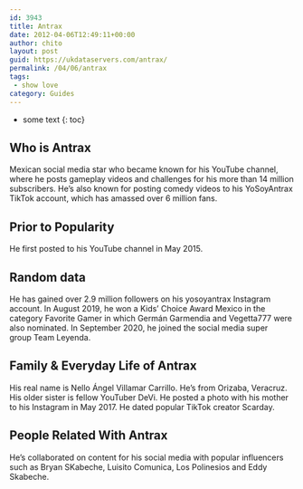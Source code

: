 ```yaml
---
id: 3943
title: Antrax
date: 2012-04-06T12:49:11+00:00
author: chito
layout: post
guid: https://ukdataservers.com/antrax/
permalink: /04/06/antrax
tags:
 - show love
category: Guides
---
```


* some text
{: toc}
          
          
## Who is  Antrax
                  
                  
                  
Mexican social media star who became known for his YouTube channel, where he posts gameplay videos and challenges for his more than 14 million subscribers. He&#8217;s also known for posting comedy videos to his YoSoyAntrax TikTok account, which has amassed over 6 million fans. 
                  
                
                
                
## Prior to Popularity 
                  
                  
                  
He first posted to his YouTube channel in May 2015. 
                  
                
                
                
## Random data 
                  
                  
                  
He has gained over 2.9 million followers on his yosoyantrax Instagram account. In August 2019, he won a Kids&#8217; Choice Award Mexico in the category Favorite Gamer in which Germán Garmendia and Vegetta777 were also nominated. In September 2020, he joined the social media super group Team Leyenda. 
                  
                
                
                
## Family & Everyday Life of Antrax
                  
                  
                  
His real name is Nello Ángel Villamar Carrillo. He&#8217;s from Orizaba, Veracruz. His older sister is fellow YouTuber DeVi. He posted a photo with his mother to his Instagram in May 2017. He dated popular TikTok creator Scarday. 
                  
                
                
                
## People Related With  Antrax
                  
                  
                  
He&#8217;s collaborated on content for his social media with popular influencers such as Bryan SKabeche, Luisito Comunica, Los Polinesios and Eddy Skabeche. 
                  
                
              
            
          
          
          
    
    
  
